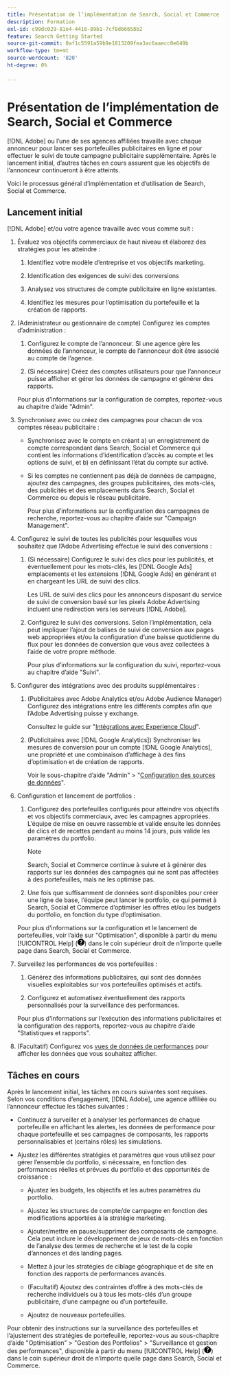 ```yaml
---
title: Présentation de l’implémentation de Search, Social et Commerce
description: Formation
exl-id: c99dc029-81e4-4416-89b1-7cf8d66658b2
feature: Search Getting Started
source-git-commit: 0af1c5591a59b9e1813209fea3ac6aaecc0e649b
workflow-type: tm+mt
source-wordcount: '820'
ht-degree: 0%

---
```


# Présentation de l’implémentation de Search, Social et Commerce

[!DNL Adobe] ou l’une de ses agences affiliées travaille avec chaque annonceur pour lancer ses portefeuilles publicitaires en ligne et pour effectuer le suivi de toute campagne publicitaire supplémentaire. Après le lancement initial, d’autres tâches en cours assurent que les objectifs de l’annonceur continueront à être atteints.

Voici le processus général d’implémentation et d’utilisation de Search, Social et Commerce.

## Lancement initial

[!DNL Adobe] et/ou votre agence travaille avec vous comme suit :

1. Évaluez vos objectifs commerciaux de haut niveau et élaborez des stratégies pour les atteindre :

   1. Identifiez votre modèle d’entreprise et vos objectifs marketing.

   1. Identification des exigences de suivi des conversions

   1. Analysez vos structures de compte publicitaire en ligne existantes.

   1. Identifiez les mesures pour l’optimisation du portefeuille et la création de rapports.

1. (Administrateur ou gestionnaire de compte) Configurez les comptes d’administration :

   1. Configurez le compte de l’annonceur. Si une agence gère les données de l’annonceur, le compte de l’annonceur doit être associé au compte de l’agence.

   1. (Si nécessaire) Créez des comptes utilisateurs pour que l’annonceur puisse afficher et gérer les données de campagne et générer des rapports.

   Pour plus d’informations sur la configuration de comptes, reportez-vous au chapitre d’aide &quot;Admin&quot;.

1. Synchronisez avec ou créez des campagnes pour chacun de vos comptes réseau publicitaire :

   * Synchronisez avec le compte en créant a) un enregistrement de compte correspondant dans Search, Social et Commerce qui contient les informations d’identification d’accès au compte et les options de suivi, et b) en définissant l’état du compte sur activé.

   * Si les comptes ne contiennent pas déjà de données de campagne, ajoutez des campagnes, des groupes publicitaires, des mots-clés, des publicités et des emplacements dans Search, Social et Commerce ou depuis le réseau publicitaire.

     Pour plus d’informations sur la configuration des campagnes de recherche, reportez-vous au chapitre d’aide sur &quot;Campaign Management&quot;.

1. Configurez le suivi de toutes les publicités pour lesquelles vous souhaitez que l’Adobe Advertising effectue le suivi des conversions :

   1. (Si nécessaire) Configurez le suivi des clics pour les publicités, et éventuellement pour les mots-clés, les [!DNL Google Ads] emplacements et les extensions [!DNL Google Ads] en générant et en chargeant les URL de suivi des clics.

      Les URL de suivi des clics pour les annonceurs disposant du service de suivi de conversion basé sur les pixels Adobe Advertising incluent une redirection vers les serveurs [!DNL Adobe].

   1. Configurez le suivi des conversions. Selon l’implémentation, cela peut impliquer l’ajout de balises de suivi de conversion aux pages web appropriées et/ou la configuration d’une baisse quotidienne du flux pour les données de conversion que vous avez collectées à l’aide de votre propre méthode.

      Pour plus d’informations sur la configuration du suivi, reportez-vous au chapitre d’aide &quot;Suivi&quot;.

1. Configurer des intégrations avec des produits supplémentaires :

   1. (Publicitaires avec Adobe Analytics et/ou Adobe Audience Manager) Configurez des intégrations entre les différents comptes afin que l’Adobe Advertising puisse y exchange.

      Consultez le guide sur &quot;[Intégrations avec Experience Cloud](/help/integrations/home.md)&quot;.

   1. (Publicitaires avec [!DNL Google Analytics]) Synchroniser les mesures de conversion pour un compte [!DNL Google Analytics], une propriété et une combinaison d’affichage à des fins d’optimisation et de création de rapports.

      Voir le sous-chapitre d’aide &quot;Admin&quot; > &quot;[Configuration des sources de données](/help/search-social-commerce/admin/data-sources/data-source-about.md)&quot;.

1. Configuration et lancement de portfolios :

   1. Configurez des portefeuilles configurés pour atteindre vos objectifs et vos objectifs commerciaux, avec les campagnes appropriées. L’équipe de mise en oeuvre rassemble et valide ensuite les données de clics et de recettes pendant au moins 14 jours, puis valide les paramètres du portfolio.

      >[!NOTE]
      >
      >Search, Social et Commerce continue à suivre et à générer des rapports sur les données des campagnes qui ne sont pas affectées à des portefeuilles, mais ne les optimise pas.

   1. Une fois que suffisamment de données sont disponibles pour créer une ligne de base, l’équipe peut lancer le portfolio, ce qui permet à Search, Social et Commerce d’optimiser les offres et/ou les budgets du portfolio, en fonction du type d’optimisation.

   Pour plus d’informations sur la configuration et le lancement de portefeuilles, voir l’aide sur &quot;Optimisation&quot;, disponible à partir du menu [!UICONTROL Help] (![Menu Aide](/help/search-social-commerce/assets/help-main-menu.png "Menu Aide")) dans le coin supérieur droit de n’importe quelle page dans Search, Social et Commerce.

1. Surveillez les performances de vos portefeuilles :

   1. Générez des informations publicitaires, qui sont des données visuelles exploitables sur vos portefeuilles optimisés et actifs.

   1. Configurez et automatisez éventuellement des rapports personnalisés pour la surveillance des performances.

   Pour plus d’informations sur l’exécution des informations publicitaires et la configuration des rapports, reportez-vous au chapitre d’aide &quot;Statistiques et rapports&quot;.

1. (Facultatif) Configurez vos [vues de données de performances](/help/search-social-commerce/common-tasks/data-views/data-views-about.md) pour afficher les données que vous souhaitez afficher.

## Tâches en cours

Après le lancement initial, les tâches en cours suivantes sont requises. Selon vos conditions d’engagement, [!DNL Adobe], une agence affiliée ou l’annonceur effectue les tâches suivantes :

* Continuez à surveiller et à analyser les performances de chaque portefeuille en affichant les alertes, les données de performance pour chaque portefeuille et ses campagnes de composants, les rapports personnalisables et (certains rôles) les simulations.

* Ajustez les différentes stratégies et paramètres que vous utilisez pour gérer l’ensemble du portfolio, si nécessaire, en fonction des performances réelles et prévues du portfolio et des opportunités de croissance :

   * Ajustez les budgets, les objectifs et les autres paramètres du portfolio.

   * Ajustez les structures de compte/de campagne en fonction des modifications apportées à la stratégie marketing.

   * Ajouter/mettre en pause/supprimer des composants de campagne. Cela peut inclure le développement de jeux de mots-clés en fonction de l’analyse des termes de recherche et le test de la copie d’annonces et des landing pages.

   * Mettez à jour les stratégies de ciblage géographique et de site en fonction des rapports de performances avancés.

   * (Facultatif) Ajoutez des contraintes d’offre à des mots-clés de recherche individuels ou à tous les mots-clés d’un groupe publicitaire, d’une campagne ou d’un portefeuille.

   * Ajoutez de nouveaux portefeuilles.

Pour obtenir des instructions sur la surveillance des portefeuilles et l’ajustement des stratégies de portefeuille, reportez-vous au sous-chapitre d’aide &quot;Optimisation&quot; > &quot;Gestion des Portfolios&quot; > &quot;Surveillance et gestion des performances&quot;, disponible à partir du menu [!UICONTROL Help] (![menu Aide](/help/search-social-commerce/assets/help-main-menu.png "menu Aide")) dans le coin supérieur droit de n’importe quelle page dans Search, Social et Commerce.
